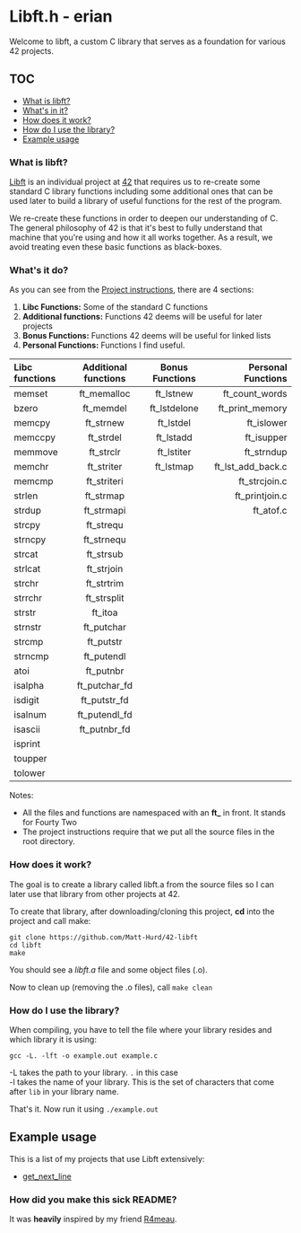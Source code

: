 # Libft.h - erian
Welcome to libft, a custom C library that serves as a foundation for various 42 projects.
## TOC
- [What is libft?](#what-is-libft)
- [What's in it?](#whats-in-it)
- [How does it work?](#how-does-it-work)
- [How do I use the library?](#how-do-i-use-the-library)
- [Example usage](#example-usage)

### What is libft?
[Libft][1] is an individual project at [42][2] that requires us to re-create some standard C library functions including some additional ones that can be used later to build a library of useful functions for the rest of the program.

We re-create these functions in order to deepen our understanding of C. The general philosophy of 42 is that it's best to fully understand that machine that you're using and how it all works together. As a result, we avoid treating even these basic functions as black-boxes.

### What's it do?

As you can see from the [Project instructions][1], there are 4 sections:

1.  **Libc Functions:** Some of the standard C functions
2.  **Additional functions:** Functions 42 deems will be useful for later projects
3.  **Bonus Functions:** Functions 42 deems will be useful for linked lists
4.  **Personal Functions:** Functions I find useful.

Libc functions | Additional functions | Bonus Functions | Personal Functions
:----------- | :-----------: | :-----------: | -----------:
memset		| ft_memalloc	| ft_lstnew		| ft_count_words
bzero		| ft_memdel		| ft_lstdelone	| ft_print_memory
memcpy		| ft_strnew		| ft_lstdel		| ft_islower    
memccpy		| ft_strdel		| ft_lstadd		| ft_isupper    
memmove		| ft_strclr		| ft_lstiter	| ft_strndup    
memchr		| ft_striter	| ft_lstmap		| ft_lst_add_back.c
memcmp		| ft_striteri	|				| ft_strcjoin.c
strlen		| ft_strmap		|				| ft_printjoin.c
strdup		| ft_strmapi	|				| ft_atof.c
strcpy		| ft_strequ		|				|
strncpy		| ft_strnequ	|				|
strcat		| ft_strsub		|				|
strlcat		| ft_strjoin	|				|
strchr		| ft_strtrim	|				|
strrchr		| ft_strsplit	|				|
strstr		| ft_itoa		|				|
strnstr		| ft_putchar	|				|
strcmp		| ft_putstr		|				|
strncmp		| ft_putendl	|				|
atoi		| ft_putnbr		|				|
isalpha		| ft_putchar_fd	|				|
isdigit		| ft_putstr_fd	|				|
isalnum		| ft_putendl_fd	|				|
isascii		| ft_putnbr_fd	|				|
isprint		|				| 				|
toupper		|				| 				|
tolower		|				| 				|

Notes:

- All the files and functions are namespaced with an **ft_** in front. It stands for Fourty Two
- The project instructions require that we put all the source files in the root directory.

### How does it work?

The goal is to create a library called libft.a from the source files so I can later use that library from other projects at 42.

To create that library, after downloading/cloning this project, **cd** into the project and call make:

	git clone https://github.com/Matt-Hurd/42-libft
	cd libft
	make

You should see a *libft.a* file and some object files (.o).


Now to clean up (removing the .o files), call `make clean`

### How do I use the library?

When compiling, you have to tell the file where your library resides and which library it is using:

`gcc -L. -lft -o example.out example.c`

-L takes the path to your library. `.` in this case<br>
-l takes the name of your library. This is the set of characters that come after `lib` in your library name.

That's it. Now run it using `./example.out`

## Example usage

This is a list of my projects that use Libft extensively:

* [get_next_line](https://github.com/Matt-Hurd/42-gnl)


### How did you make this sick README?

It was **heavily** inspired by my friend [R4meau][3].

[1]: https://github.com/Matt-Hurd/42-libft/blob/master/libft.en.pdf "Libft PDF"
[2]: http://42.us.org "42 USA"
[3]: https://github.com/R4meau/ "R4meau's Github"
